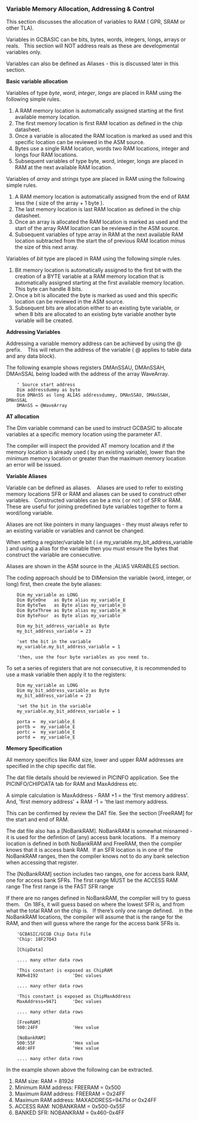 <div class="section">

<div class="titlepage">

<div>

<div>

### <span id="variable_memory_allocation_addressing_control"></span>Variable Memory Allocation, Addressing & Control

</div>

</div>

</div>

This section discusses the allocation of variables to RAM ( GPR, SRAM or
other TLA).

Variables in GCBASIC can be bits, bytes, words, integers, longs, arrays
or reals.   This section will NOT address reals as these are
developmental variables only.

Variables can also be defined as Aliases - this is discussed later in
this section.

<span class="strong">**Basic variable allocation**</span>

Variables of type <span class="emphasis">*byte*</span>, <span
class="emphasis">*word*</span>, <span class="emphasis">*integer*</span>,
<span class="emphasis">*longs*</span> are placed in RAM using the
following simple rules.

<div class="orderedlist">

1.  A RAM memory location is automatically assigned starting at the
    first available memory location.
2.  The first memory location is first RAM location as defined in the
    chip datasheet.
3.  Once a variable is allocated the RAM location is marked as used and
    this specific location can be reviewed in the ASM source.
4.  Bytes use a single RAM location, words two RAM locations, integer
    and longs four RAM locations.
5.  Subsequent variables of type byte, word, integer, longs are placed
    in RAM at the next available RAM location.

</div>

Variables of <span class="emphasis">*array*</span> and <span
class="emphasis">*strings*</span> type are placed in RAM using the
following simple rules.

<div class="orderedlist">

1.  A RAM memory location is automatically assigned from the end of RAM
    less the ( size of the array + 1 byte ).
2.  The last memory location is last RAM location as defined in the chip
    datasheet.
3.  Once an array is allocated the RAM location is marked as used and
    the start of the array RAM location can be reviewed in the ASM
    source.
4.  Subsequent variables of type array in RAM at the next available RAM
    location subtracted from the start the of previous RAM location
    minus the size of this next array.

</div>

Variables of <span class="emphasis">*bit*</span> type are placed in RAM
using the following simple rules.

<div class="orderedlist">

1.  Bit memory location is automatically assigned to the first bit with
    the creation of a BYTE variable at a RAM memory location that is
    automatically assigned starting at the first available memory
    location.    This byte can handle 8 bits.
2.  Once a bit is allocated the byte is marked as used and this specific
    location can be reviewed in the ASM source.
3.  Subsequent bits are allocation either to an existing byte variable,
    or when 8 bits are allocated to an existing byte variable another
    byte variable will be created.

</div>

<span class="strong">**Addressing Variables**</span>

Addressing a variable memory address can be achieved by using the @
prefix.    This will return the address of the variable ( @ applies to
table data and any data block).

The following example shows registers DMAnSSAU, DMAnSSAH, DMAnSSAL being
loaded with the address of the array WaveArray.

``` screen
    ' Source start address
    Dim addressdummy as byte
    Dim DMAnSS as long ALIAS addressdummy, DMAnSSAU, DMAnSSAH, DMAnSSAL
    DMAnSS = @WaveArray
```

  

<span class="strong">**AT allocation**</span>

The Dim variable command can be used to instruct GCBASIC to allocate
variables at a specific memory location using the parameter AT.

The compiler will inspect the provided AT memory location and if the
memory location is already used ( by an existing variable), lower than
the minimum memory location or greater than the maximum memory location
an error will be issued.

  
<span class="strong">**Variable Aliases**</span>

Variable can be defined as aliases.    Aliases are used to refer to
existing memory locations SFR or RAM and aliases can be used to
construct other variables.   Constructed variables can be a mix ( or not
) of SFR or RAM.    These are useful for joining predefined byte
variables together to form a word/long variable.

Aliases are not like pointers in many languages - they must always refer
to an existing variable or variables and cannot be changed.

When setting a register/variable bit ( i.e
my\_variable.my\_bit\_address\_variable ) and using a alias for the
variable then you must ensure the bytes that construct the variable are
consecutive.

Aliases are shown in the ASM source in the ;ALIAS VARIABLES section.

The coding approach should be to DIMension the variable (word, integer,
or long) first, then create the byte aliases:

``` screen
    Dim my_variable as LONG
    Dim ByteOne   as Byte alias my_variable_E
    Dim ByteTwo   as Byte alias my_variable_U
    Dim ByteThree as Byte alias my_variable_H
    Dim ByteFour  as Byte alias my_variable

    Dim my_bit_address_variable as Byte
    my_bit_address_variable = 23

    'set the bit in the variable
    my_variable.my_bit_address_variable = 1

    'then, use the four byte variables as you need to.
```

To set a series of registers that are not consecutive, it is recommended
to use a mask variable then apply it to the registers:

``` screen
    Dim my_variable as LONG
    Dim my_bit_address_variable as Byte
    my_bit_address_variable = 23

    'set the bit in the variable
    my_variable.my_bit_address_variable = 1

    porta =  my_variable_E
    portb =  my_variable_E
    portc =  my_variable_E
    portd =  my_variable_E
```

<span class="strong">**Memory Specification**</span>

All memory specifics like RAM size, lower and upper RAM addresses are
specified in the chip specific dat file.

The dat file details should be reviewed in PICINFO application. See the
PICINFO/CHIPDATA tab for RAM and MaxAddress etc.

A simple calculation is MaxAddress - RAM +1 = the 'first memory
address'. And, 'first memory address' + RAM -1 = 'the last memory
address.

This can be confirmed by review the DAT file. See the section
\[FreeRAM\] for the start and end of RAM.

The dat file also has a \[NoBankRAM\]. NoBankRAM is somewhat misnamed -
it is used for the defintion of (any) access bank locations.   If a
memory location is defined in both NoBankRAM and FreeRAM, then the
compiler knows that it is access bank RAM.  If an SFR location is in one
of the NoBankRAM ranges, then the compiler knows not to do any bank
selection when accessing that register.

The \[NoBankRAM\] section includes two ranges, one for access bank RAM,
one for access bank SFRs. The first range MUST be the ACCESS RAM range
The first range is the FAST SFR range

If there are no ranges defined in NoBankRAM, the compiler will try to
guess them.   On 18Fs, it will guess based on where the lowest SFR is,
and from what the total RAM on the chip is.   If there’s only one range
defined.    in the NoBankRAM locations, the compiler will assume that is
the range for the RAM, and then will guess where the range for the
access bank SFRs is.

``` screen
    'GCBASIC/GCGB Chip Data File
    'Chip: 18F27Q43

    [ChipData]

    .... many other data rows

    'This constant is exposed as ChipRAM
    RAM=8192             'Dec values

    .... many other data rows

    'This constant is exposed as ChipMaxAddress
    MaxAddress=9471      'Dec values

    .... many other data rows

    [FreeRAM]
    500:24FF             'Hex value

    [NoBankRAM]
    500:55F              'Hex value
    460:4FF              'Hex value

    .... many other data rows
```

  

In the example shown above the following can be extracted.  

<div class="orderedlist">

1.  RAM size: RAM = 8192d
2.  Minimum RAM address: FREERAM = 0x500
3.  Maximum RAM address: FREERAM = 0x24FF
4.  Maximum RAM address: MAXADDRESS=9471d or 0x24FF
5.  ACCESS RAM: NOBANKRAM = 0x500-0x55F
6.  BANKED SFR: NOBANKRAM = 0x460-0x4FF

</div>

  
  

</div>
